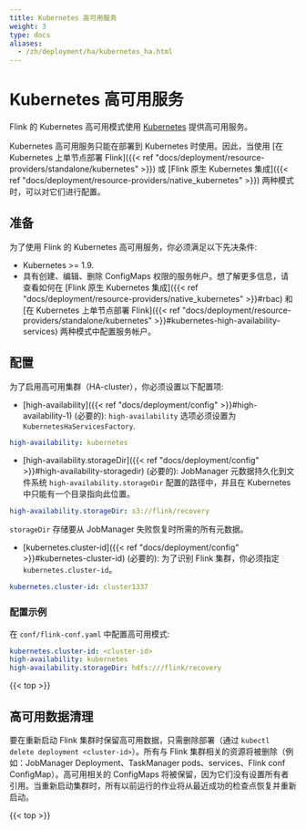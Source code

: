 ```yaml
---
title: Kubernetes 高可用服务
weight: 3
type: docs
aliases:
  - /zh/deployment/ha/kubernetes_ha.html
---
```

<!--
Licensed to the Apache Software Foundation (ASF) under one
or more contributor license agreements.  See the NOTICE file
distributed with this work for additional information
regarding copyright ownership.  The ASF licenses this file
to you under the Apache License, Version 2.0 (the
"License"); you may not use this file except in compliance
with the License.  You may obtain a copy of the License at

  http://www.apache.org/licenses/LICENSE-2.0

Unless required by applicable law or agreed to in writing,
software distributed under the License is distributed on an
"AS IS" BASIS, WITHOUT WARRANTIES OR CONDITIONS OF ANY
KIND, either express or implied.  See the License for the
specific language governing permissions and limitations
under the License.
-->

# Kubernetes 高可用服务

Flink 的 Kubernetes 高可用模式使用 [Kubernetes](https://kubernetes.io/) 提供高可用服务。

Kubernetes 高可用服务只能在部署到 Kubernetes 时使用。因此，当使用 [在 Kubernetes 上单节点部署 Flink]({{< ref "docs/deployment/resource-providers/standalone/kubernetes" >}}) 或 [Flink 原生 Kubernetes 集成]({{< ref "docs/deployment/resource-providers/native_kubernetes" >}}) 两种模式时，可以对它们进行配置。

## 准备

为了使用 Flink 的 Kubernetes 高可用服务，你必须满足以下先决条件:

- Kubernetes >= 1.9.
- 具有创建、编辑、删除 ConfigMaps 权限的服务帐户。想了解更多信息，请查看如何在 [Flink 原生 Kubernetes 集成]({{< ref "docs/deployment/resource-providers/native_kubernetes" >}}#rbac) 和 [在 Kubernetes 上单节点部署 Flink]({{< ref "docs/deployment/resource-providers/standalone/kubernetes" >}}#kubernetes-high-availability-services) 两种模式中配置服务帐户。


## 配置

为了启用高可用集群（HA-cluster），你必须设置以下配置项:

- [high-availability]({{< ref "docs/deployment/config" >}}#high-availability-1) (必要的):
`high-availability` 选项必须设置为 `KubernetesHaServicesFactory`.

```yaml
high-availability: kubernetes
```

- [high-availability.storageDir]({{< ref "docs/deployment/config" >}}#high-availability-storagedir) (必要的):
JobManager 元数据持久化到文件系统 `high-availability.storageDir` 配置的路径中，并且在 Kubernetes 中只能有一个目录指向此位置。

```yaml
high-availability.storageDir: s3://flink/recovery
```

  `storageDir` 存储要从 JobManager 失败恢复时所需的所有元数据。

- [kubernetes.cluster-id]({{< ref "docs/deployment/config" >}}#kubernetes-cluster-id) (必要的):
为了识别 Flink 集群，你必须指定 `kubernetes.cluster-id`。

```yaml
kubernetes.cluster-id: cluster1337
```

### 配置示例

在 `conf/flink-conf.yaml` 中配置高可用模式:

```yaml
kubernetes.cluster-id: <cluster-id>
high-availability: kubernetes
high-availability.storageDir: hdfs:///flink/recovery
```

{{< top >}}

## 高可用数据清理

要在重新启动 Flink 集群时保留高可用数据，只需删除部署（通过 `kubectl delete deployment <cluster-id>`）。所有与 Flink 集群相关的资源将被删除（例如：JobManager Deployment、TaskManager pods、services、Flink conf ConfigMap）。高可用相关的 ConfigMaps 将被保留，因为它们没有设置所有者引用。当重新启动集群时，所有以前运行的作业将从最近成功的检查点恢复并重新启动。

{{< top >}}

